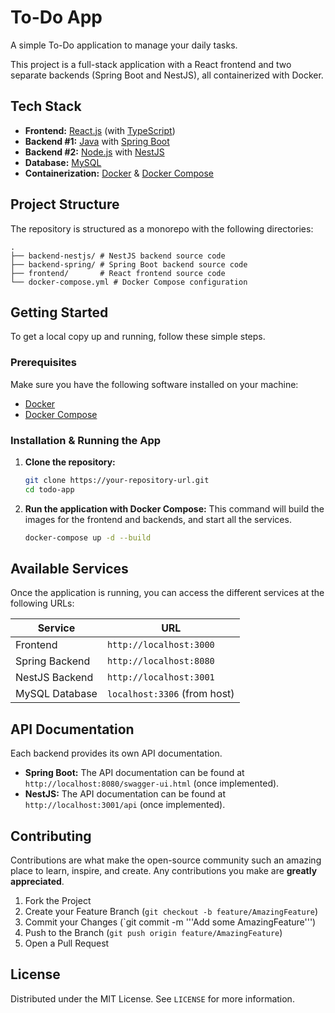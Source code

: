 # To-Do App

A simple To-Do application to manage your daily tasks.

This project is a full-stack application with a React frontend and two separate backends (Spring Boot and NestJS), all containerized with Docker.

## Tech Stack

*   **Frontend:** [React.js](https://reactjs.org/) (with [TypeScript](https://www.typescriptlang.org/))
*   **Backend #1:** [Java](https://www.java.com/) with [Spring Boot](https://spring.io/projects/spring-boot)
*   **Backend #2:** [Node.js](https://nodejs.org/) with [NestJS](https://nestjs.com/)
*   **Database:** [MySQL](https://www.mysql.com/)
*   **Containerization:** [Docker](https://www.docker.com/) & [Docker Compose](https://docs.docker.com/compose/)

## Project Structure

The repository is structured as a monorepo with the following directories:

```
.
├── backend-nestjs/ # NestJS backend source code
├── backend-spring/ # Spring Boot backend source code
├── frontend/       # React frontend source code
└── docker-compose.yml # Docker Compose configuration
```

## Getting Started

To get a local copy up and running, follow these simple steps.

### Prerequisites

Make sure you have the following software installed on your machine:

*   [Docker](https://docs.docker.com/get-docker/)
*   [Docker Compose](https://docs.docker.com/compose/install/)

### Installation & Running the App

1.  **Clone the repository:**
    ```sh
    git clone https://your-repository-url.git
    cd todo-app
    ```

2.  **Run the application with Docker Compose:**
    This command will build the images for the frontend and backends, and start all the services.
    ```sh
    docker-compose up -d --build
    ```

## Available Services

Once the application is running, you can access the different services at the following URLs:

| Service         | URL                             |
| --------------- | ------------------------------- |
| Frontend        | `http://localhost:3000`         |
| Spring Backend  | `http://localhost:8080`         |
| NestJS Backend  | `http://localhost:3001`         |
| MySQL Database  | `localhost:3306` (from host)    |

## API Documentation

Each backend provides its own API documentation.

*   **Spring Boot:** The API documentation can be found at `http://localhost:8080/swagger-ui.html` (once implemented).
*   **NestJS:** The API documentation can be found at `http://localhost:3001/api` (once implemented).

## Contributing

Contributions are what make the open-source community such an amazing place to learn, inspire, and create. Any contributions you make are **greatly appreciated**.

1.  Fork the Project
2.  Create your Feature Branch (`git checkout -b feature/AmazingFeature`)
3.  Commit your Changes (`git commit -m '''Add some AmazingFeature''')
4.  Push to the Branch (`git push origin feature/AmazingFeature`)
5.  Open a Pull Request

## License

Distributed under the MIT License. See `LICENSE` for more information.
